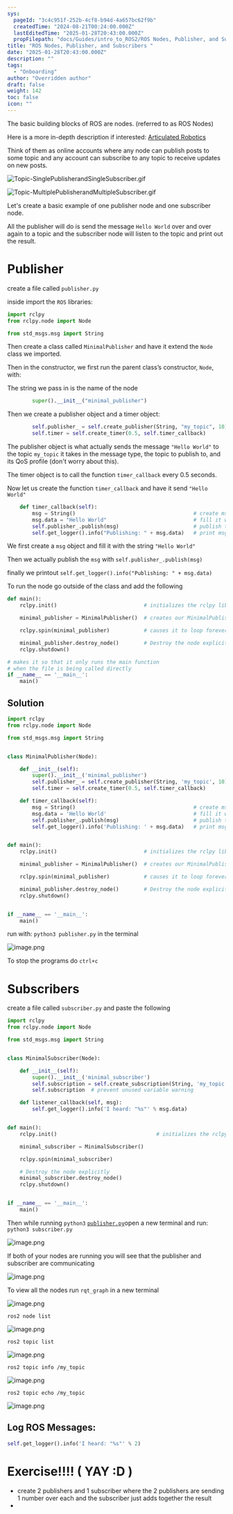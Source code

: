 ```yaml
---
sys:
  pageId: "3c4c951f-252b-4cf8-b94d-4a657bc62f9b"
  createdTime: "2024-08-21T00:24:00.000Z"
  lastEditedTime: "2025-01-28T20:43:00.000Z"
  propFilepath: "docs/Guides/intro_to_ROS2/ROS Nodes, Publisher, and Subscribers .md"
title: "ROS Nodes, Publisher, and Subscribers "
date: "2025-01-28T20:43:00.000Z"
description: ""
tags:
  - "Onboarding"
author: "Overridden author"
draft: false
weight: 142
toc: false
icon: ""
---
```


The basic building blocks of ROS are nodes. (referred to as ROS Nodes)

Here is a more in-depth description if interested: [Articulated Robotics](https://articulatedrobotics.xyz/tutorials/ready-for-ros/ros-overview#2-nodes)

Think of them as online accounts where any node can publish posts to some topic and any account can subscribe to any topic to receive updates on new posts.

![Topic-SinglePublisherandSingleSubscriber.gif](https://docs.ros.org/en/humble/_images/Topic-SinglePublisherandSingleSubscriber.gif)

![Topic-MultiplePublisherandMultipleSubscriber.gif](https://docs.ros.org/en/humble/_images/Topic-MultiplePublisherandMultipleSubscriber.gif)

Let's create a basic example of one publisher node and one subscriber node.

All the publisher will do is send the message `Hello World` over and over again to a topic and the subscriber node will listen to the topic and print out the result.

# Publisher

create a file called `publisher.py` 

inside import the `ROS` libraries:

```python
import rclpy
from rclpy.node import Node

from std_msgs.msg import String
```

Then create a class called `MinimalPublisher` and have it extend the `Node` class we imported.

Then in the constructor, we first run the parent class’s constructor, `Node`, with:

The string we pass in is the name of the node

```python
        super().__init__("minimal_publisher")
```

Then we create a publisher object and a timer object:

```python
        self.publisher_ = self.create_publisher(String, "my_topic", 10)
        self.timer = self.create_timer(0.5, self.timer_callback)
```

The publisher object is what actually sends the message `"Hello World"` to the topic `my_topic` it takes in the message type, the topic to publish to, and its QoS profile (don't worry about this).

The timer object is to call the function `timer_callback` every 0.5 seconds.

Now let us create the function `timer_callback` and have it send `"Hello World"`

```python
    def timer_callback(self):
        msg = String()                                      # create msg object
        msg.data = "Hello World"                            # fill it with data
        self.publisher_.publish(msg)                        # publish the message
        self.get_logger().info("Publishing: " + msg.data)   # print msg
```

We first create a `msg` object and fill it with the string `"Hello World"`

Then we actually publish the `msg` with `self.publisher_.publish(msg)`

finally we printout `self.get_logger().info("Publishing: " + msg.data)`

To run the node go outside of the class and add the following

```python
def main():
    rclpy.init()                            # initializes the rclpy library

    minimal_publisher = MinimalPublisher()  # creates our MinimalPublisher object

    rclpy.spin(minimal_publisher)           # causes it to loop forever

    minimal_publisher.destroy_node()        # Destroy the node explicitly
    rclpy.shutdown()

# makes it so that it only runs the main function
# when the file is being called directly
if __name__ == '__main__': 
    main()
```

## Solution

```python
import rclpy
from rclpy.node import Node

from std_msgs.msg import String


class MinimalPublisher(Node):

    def __init__(self):
        super().__init__('minimal_publisher')
        self.publisher_ = self.create_publisher(String, 'my_topic', 10)
        self.timer = self.create_timer(0.5, self.timer_callback)

    def timer_callback(self):
        msg = String()                                      # create msg object
        msg.data = 'Hello World'                            # fill it with data
        self.publisher_.publish(msg)                        # publish the message
        self.get_logger().info('Publishing: ' + msg.data)   # print msg


def main():
    rclpy.init()                            # initializes the rclpy library

    minimal_publisher = MinimalPublisher()  # creates our MinimalPublisher object

    rclpy.spin(minimal_publisher)           # causes it to loop forever

    minimal_publisher.destroy_node()        # Destroy the node explicitly
    rclpy.shutdown()


if __name__ == '__main__':
    main()
```

run with: `python3 publisher.py` in the terminal

![image.png](https://prod-files-secure.s3.us-west-2.amazonaws.com/d518164a-d88e-44d1-a4ee-3adb3bd8bce0/9214accb-ad5b-44f1-a31c-b3167c59138b/image.png?X-Amz-Algorithm=AWS4-HMAC-SHA256&X-Amz-Content-Sha256=UNSIGNED-PAYLOAD&X-Amz-Credential=ASIAZI2LB466TCQJR5KP%2F20250308%2Fus-west-2%2Fs3%2Faws4_request&X-Amz-Date=20250308T200133Z&X-Amz-Expires=3600&X-Amz-Security-Token=IQoJb3JpZ2luX2VjEBoaCXVzLXdlc3QtMiJHMEUCIQCgr6Z8bLvt7cNtisam0nPmqjGC3PrWI6U%2F9xGE7qai1wIgdTGVNHfdhh3ISBii2yrIR46Su9c9GYdo5KNoRqSBPX8q%2FwMIYxAAGgw2Mzc0MjMxODM4MDUiDCuVkDssfLAK9ed1oircA%2FQQT%2FfVvFc%2FCBmnx7HZaknC8Xpk%2BfBGU%2FriDdz6bZC8uaHJXiM49jum6O1CNUlen8c1k8xOkCTftLM5Gjk%2FomAV95fy%2F05QXscVkXgRhNzXZKipwTJ8lnGTL%2FcdPCFELezwTGp0m5GMpY%2BKW5PSrPeI9jGGBfe3ZBupChzufJUy34UD2jzQ2yc2UV4hw8MSFcn2nJCvbUfmNalflyng91%2F8birv9qIosUkQv%2BVs%2FvUrHRSSId8S6NeNXvR6j%2BVzmBOsgPv7rQcoQE6jFhKbyWOxKkbVtHh8DsTIEvlpCTHD3F7Y8%2BunMMFEl8h7vuPIU00ZCIZ3LFAa1TzKVhDXaDETSGmgnCKLELwERxRYSD9xOIaHaPkgx9BihIfnAXj3Bqf3ykBKiW4hJhUk%2B5J8kZ0yPRruD%2BAjNfqnJjg83kwpB5jpp1Lex4%2FoasLVGhwcsWa8xLd7Gs4U1tRczKrSPaxhzA0u5Ub2%2BmJVuntcos%2BKbJTY8qYdXcBR%2B728%2F2TNvq6cdmHf2Zohljd9yRvNqMxqtIRu43SxNFKH9mNcdNfbuf%2BJ4yRD8PFXQ0FhLEvGqFmCxqZ37PJIH03VJwaS6IE2tgF%2FK9BiXpkZFC%2BK4%2B5cAa08JxNQqYaGLu9WMJeDsr4GOqUBri0O2bgZcHs9KFHnv3CMqoqkhch%2BWWfLA3sfUS9pn6IxmQ4mZC5fUJBghVsxRPDq7LGvPS5TXMxYM2z2C3r7OhGozVrgszJmTRF29HyaA2g38O6Y75xmxDQd%2Fh3Sf9zfRSKiwQXU0nGgaBLh6wDeSSaOTnk1%2FX2F3XE1VGShDvA%2BO72WSAXJeOGNE5B7olb1U%2F0fNnyCtp8l8%2Fm8lhZdj3T6rxvS&X-Amz-Signature=c16de4bc0bf5f798c1fee72567f37bdde337969c9a0cea97e10056ddfad065d0&X-Amz-SignedHeaders=host&x-id=GetObject)

To stop the programs do `ctrl+c`

# Subscribers

create a file called `subscriber.py` and paste the following

```python
import rclpy
from rclpy.node import Node

from std_msgs.msg import String


class MinimalSubscriber(Node):

    def __init__(self):
        super().__init__('minimal_subscriber')
        self.subscription = self.create_subscription(String, 'my_topic', self.listener_callback, 10)
        self.subscription  # prevent unused variable warning

    def listener_callback(self, msg):
        self.get_logger().info('I heard: "%s"' % msg.data)


def main():
    rclpy.init()                                # initializes the rclpy library

    minimal_subscriber = MinimalSubscriber()

    rclpy.spin(minimal_subscriber)

    # Destroy the node explicitly
    minimal_subscriber.destroy_node()
    rclpy.shutdown()


if __name__ == '__main__':
    main()
```

Then while running `python3` [`publisher.py`](http://publisher.py/)open a new terminal and run: `python3 subscriber.py` 

![image.png](https://prod-files-secure.s3.us-west-2.amazonaws.com/d518164a-d88e-44d1-a4ee-3adb3bd8bce0/611fccf2-c738-4dbd-94e9-98f209092866/image.png?X-Amz-Algorithm=AWS4-HMAC-SHA256&X-Amz-Content-Sha256=UNSIGNED-PAYLOAD&X-Amz-Credential=ASIAZI2LB466TCQJR5KP%2F20250308%2Fus-west-2%2Fs3%2Faws4_request&X-Amz-Date=20250308T200133Z&X-Amz-Expires=3600&X-Amz-Security-Token=IQoJb3JpZ2luX2VjEBoaCXVzLXdlc3QtMiJHMEUCIQCgr6Z8bLvt7cNtisam0nPmqjGC3PrWI6U%2F9xGE7qai1wIgdTGVNHfdhh3ISBii2yrIR46Su9c9GYdo5KNoRqSBPX8q%2FwMIYxAAGgw2Mzc0MjMxODM4MDUiDCuVkDssfLAK9ed1oircA%2FQQT%2FfVvFc%2FCBmnx7HZaknC8Xpk%2BfBGU%2FriDdz6bZC8uaHJXiM49jum6O1CNUlen8c1k8xOkCTftLM5Gjk%2FomAV95fy%2F05QXscVkXgRhNzXZKipwTJ8lnGTL%2FcdPCFELezwTGp0m5GMpY%2BKW5PSrPeI9jGGBfe3ZBupChzufJUy34UD2jzQ2yc2UV4hw8MSFcn2nJCvbUfmNalflyng91%2F8birv9qIosUkQv%2BVs%2FvUrHRSSId8S6NeNXvR6j%2BVzmBOsgPv7rQcoQE6jFhKbyWOxKkbVtHh8DsTIEvlpCTHD3F7Y8%2BunMMFEl8h7vuPIU00ZCIZ3LFAa1TzKVhDXaDETSGmgnCKLELwERxRYSD9xOIaHaPkgx9BihIfnAXj3Bqf3ykBKiW4hJhUk%2B5J8kZ0yPRruD%2BAjNfqnJjg83kwpB5jpp1Lex4%2FoasLVGhwcsWa8xLd7Gs4U1tRczKrSPaxhzA0u5Ub2%2BmJVuntcos%2BKbJTY8qYdXcBR%2B728%2F2TNvq6cdmHf2Zohljd9yRvNqMxqtIRu43SxNFKH9mNcdNfbuf%2BJ4yRD8PFXQ0FhLEvGqFmCxqZ37PJIH03VJwaS6IE2tgF%2FK9BiXpkZFC%2BK4%2B5cAa08JxNQqYaGLu9WMJeDsr4GOqUBri0O2bgZcHs9KFHnv3CMqoqkhch%2BWWfLA3sfUS9pn6IxmQ4mZC5fUJBghVsxRPDq7LGvPS5TXMxYM2z2C3r7OhGozVrgszJmTRF29HyaA2g38O6Y75xmxDQd%2Fh3Sf9zfRSKiwQXU0nGgaBLh6wDeSSaOTnk1%2FX2F3XE1VGShDvA%2BO72WSAXJeOGNE5B7olb1U%2F0fNnyCtp8l8%2Fm8lhZdj3T6rxvS&X-Amz-Signature=5ecfe87f8f79e2d1e5f12ea2f29d92c275b3468024b02d1f49da5c0fba11ddc1&X-Amz-SignedHeaders=host&x-id=GetObject)

If both of your nodes are running you will see that the publisher and subscriber are communicating

![image.png](https://prod-files-secure.s3.us-west-2.amazonaws.com/d518164a-d88e-44d1-a4ee-3adb3bd8bce0/eea428b5-1cf0-43bb-a30b-81cbaf6c5c78/image.png?X-Amz-Algorithm=AWS4-HMAC-SHA256&X-Amz-Content-Sha256=UNSIGNED-PAYLOAD&X-Amz-Credential=ASIAZI2LB466TCQJR5KP%2F20250308%2Fus-west-2%2Fs3%2Faws4_request&X-Amz-Date=20250308T200133Z&X-Amz-Expires=3600&X-Amz-Security-Token=IQoJb3JpZ2luX2VjEBoaCXVzLXdlc3QtMiJHMEUCIQCgr6Z8bLvt7cNtisam0nPmqjGC3PrWI6U%2F9xGE7qai1wIgdTGVNHfdhh3ISBii2yrIR46Su9c9GYdo5KNoRqSBPX8q%2FwMIYxAAGgw2Mzc0MjMxODM4MDUiDCuVkDssfLAK9ed1oircA%2FQQT%2FfVvFc%2FCBmnx7HZaknC8Xpk%2BfBGU%2FriDdz6bZC8uaHJXiM49jum6O1CNUlen8c1k8xOkCTftLM5Gjk%2FomAV95fy%2F05QXscVkXgRhNzXZKipwTJ8lnGTL%2FcdPCFELezwTGp0m5GMpY%2BKW5PSrPeI9jGGBfe3ZBupChzufJUy34UD2jzQ2yc2UV4hw8MSFcn2nJCvbUfmNalflyng91%2F8birv9qIosUkQv%2BVs%2FvUrHRSSId8S6NeNXvR6j%2BVzmBOsgPv7rQcoQE6jFhKbyWOxKkbVtHh8DsTIEvlpCTHD3F7Y8%2BunMMFEl8h7vuPIU00ZCIZ3LFAa1TzKVhDXaDETSGmgnCKLELwERxRYSD9xOIaHaPkgx9BihIfnAXj3Bqf3ykBKiW4hJhUk%2B5J8kZ0yPRruD%2BAjNfqnJjg83kwpB5jpp1Lex4%2FoasLVGhwcsWa8xLd7Gs4U1tRczKrSPaxhzA0u5Ub2%2BmJVuntcos%2BKbJTY8qYdXcBR%2B728%2F2TNvq6cdmHf2Zohljd9yRvNqMxqtIRu43SxNFKH9mNcdNfbuf%2BJ4yRD8PFXQ0FhLEvGqFmCxqZ37PJIH03VJwaS6IE2tgF%2FK9BiXpkZFC%2BK4%2B5cAa08JxNQqYaGLu9WMJeDsr4GOqUBri0O2bgZcHs9KFHnv3CMqoqkhch%2BWWfLA3sfUS9pn6IxmQ4mZC5fUJBghVsxRPDq7LGvPS5TXMxYM2z2C3r7OhGozVrgszJmTRF29HyaA2g38O6Y75xmxDQd%2Fh3Sf9zfRSKiwQXU0nGgaBLh6wDeSSaOTnk1%2FX2F3XE1VGShDvA%2BO72WSAXJeOGNE5B7olb1U%2F0fNnyCtp8l8%2Fm8lhZdj3T6rxvS&X-Amz-Signature=a0480acc8a32bbc37b7d4dfd3f4316865452d7f79f19ff2ff8949f8c0a882b49&X-Amz-SignedHeaders=host&x-id=GetObject)

To view all the nodes run `rqt_graph` in a new terminal

![image.png](https://prod-files-secure.s3.us-west-2.amazonaws.com/d518164a-d88e-44d1-a4ee-3adb3bd8bce0/1d98e964-4318-4d62-b5c4-8c8f78368598/image.png?X-Amz-Algorithm=AWS4-HMAC-SHA256&X-Amz-Content-Sha256=UNSIGNED-PAYLOAD&X-Amz-Credential=ASIAZI2LB466TCQJR5KP%2F20250308%2Fus-west-2%2Fs3%2Faws4_request&X-Amz-Date=20250308T200133Z&X-Amz-Expires=3600&X-Amz-Security-Token=IQoJb3JpZ2luX2VjEBoaCXVzLXdlc3QtMiJHMEUCIQCgr6Z8bLvt7cNtisam0nPmqjGC3PrWI6U%2F9xGE7qai1wIgdTGVNHfdhh3ISBii2yrIR46Su9c9GYdo5KNoRqSBPX8q%2FwMIYxAAGgw2Mzc0MjMxODM4MDUiDCuVkDssfLAK9ed1oircA%2FQQT%2FfVvFc%2FCBmnx7HZaknC8Xpk%2BfBGU%2FriDdz6bZC8uaHJXiM49jum6O1CNUlen8c1k8xOkCTftLM5Gjk%2FomAV95fy%2F05QXscVkXgRhNzXZKipwTJ8lnGTL%2FcdPCFELezwTGp0m5GMpY%2BKW5PSrPeI9jGGBfe3ZBupChzufJUy34UD2jzQ2yc2UV4hw8MSFcn2nJCvbUfmNalflyng91%2F8birv9qIosUkQv%2BVs%2FvUrHRSSId8S6NeNXvR6j%2BVzmBOsgPv7rQcoQE6jFhKbyWOxKkbVtHh8DsTIEvlpCTHD3F7Y8%2BunMMFEl8h7vuPIU00ZCIZ3LFAa1TzKVhDXaDETSGmgnCKLELwERxRYSD9xOIaHaPkgx9BihIfnAXj3Bqf3ykBKiW4hJhUk%2B5J8kZ0yPRruD%2BAjNfqnJjg83kwpB5jpp1Lex4%2FoasLVGhwcsWa8xLd7Gs4U1tRczKrSPaxhzA0u5Ub2%2BmJVuntcos%2BKbJTY8qYdXcBR%2B728%2F2TNvq6cdmHf2Zohljd9yRvNqMxqtIRu43SxNFKH9mNcdNfbuf%2BJ4yRD8PFXQ0FhLEvGqFmCxqZ37PJIH03VJwaS6IE2tgF%2FK9BiXpkZFC%2BK4%2B5cAa08JxNQqYaGLu9WMJeDsr4GOqUBri0O2bgZcHs9KFHnv3CMqoqkhch%2BWWfLA3sfUS9pn6IxmQ4mZC5fUJBghVsxRPDq7LGvPS5TXMxYM2z2C3r7OhGozVrgszJmTRF29HyaA2g38O6Y75xmxDQd%2Fh3Sf9zfRSKiwQXU0nGgaBLh6wDeSSaOTnk1%2FX2F3XE1VGShDvA%2BO72WSAXJeOGNE5B7olb1U%2F0fNnyCtp8l8%2Fm8lhZdj3T6rxvS&X-Amz-Signature=66ed8d26e8f6b7abb3f9bf42c5a544e69778dacb11790f470f6ff60801f4d240&X-Amz-SignedHeaders=host&x-id=GetObject)

`ros2 node list`

![image.png](https://prod-files-secure.s3.us-west-2.amazonaws.com/d518164a-d88e-44d1-a4ee-3adb3bd8bce0/680ac8cf-e6d9-4164-9ece-5b9a6fccffee/image.png?X-Amz-Algorithm=AWS4-HMAC-SHA256&X-Amz-Content-Sha256=UNSIGNED-PAYLOAD&X-Amz-Credential=ASIAZI2LB466TCQJR5KP%2F20250308%2Fus-west-2%2Fs3%2Faws4_request&X-Amz-Date=20250308T200133Z&X-Amz-Expires=3600&X-Amz-Security-Token=IQoJb3JpZ2luX2VjEBoaCXVzLXdlc3QtMiJHMEUCIQCgr6Z8bLvt7cNtisam0nPmqjGC3PrWI6U%2F9xGE7qai1wIgdTGVNHfdhh3ISBii2yrIR46Su9c9GYdo5KNoRqSBPX8q%2FwMIYxAAGgw2Mzc0MjMxODM4MDUiDCuVkDssfLAK9ed1oircA%2FQQT%2FfVvFc%2FCBmnx7HZaknC8Xpk%2BfBGU%2FriDdz6bZC8uaHJXiM49jum6O1CNUlen8c1k8xOkCTftLM5Gjk%2FomAV95fy%2F05QXscVkXgRhNzXZKipwTJ8lnGTL%2FcdPCFELezwTGp0m5GMpY%2BKW5PSrPeI9jGGBfe3ZBupChzufJUy34UD2jzQ2yc2UV4hw8MSFcn2nJCvbUfmNalflyng91%2F8birv9qIosUkQv%2BVs%2FvUrHRSSId8S6NeNXvR6j%2BVzmBOsgPv7rQcoQE6jFhKbyWOxKkbVtHh8DsTIEvlpCTHD3F7Y8%2BunMMFEl8h7vuPIU00ZCIZ3LFAa1TzKVhDXaDETSGmgnCKLELwERxRYSD9xOIaHaPkgx9BihIfnAXj3Bqf3ykBKiW4hJhUk%2B5J8kZ0yPRruD%2BAjNfqnJjg83kwpB5jpp1Lex4%2FoasLVGhwcsWa8xLd7Gs4U1tRczKrSPaxhzA0u5Ub2%2BmJVuntcos%2BKbJTY8qYdXcBR%2B728%2F2TNvq6cdmHf2Zohljd9yRvNqMxqtIRu43SxNFKH9mNcdNfbuf%2BJ4yRD8PFXQ0FhLEvGqFmCxqZ37PJIH03VJwaS6IE2tgF%2FK9BiXpkZFC%2BK4%2B5cAa08JxNQqYaGLu9WMJeDsr4GOqUBri0O2bgZcHs9KFHnv3CMqoqkhch%2BWWfLA3sfUS9pn6IxmQ4mZC5fUJBghVsxRPDq7LGvPS5TXMxYM2z2C3r7OhGozVrgszJmTRF29HyaA2g38O6Y75xmxDQd%2Fh3Sf9zfRSKiwQXU0nGgaBLh6wDeSSaOTnk1%2FX2F3XE1VGShDvA%2BO72WSAXJeOGNE5B7olb1U%2F0fNnyCtp8l8%2Fm8lhZdj3T6rxvS&X-Amz-Signature=edd46bc049bbc2d7c2c589e815a44c1d219a3bcb2c9235630ed729043d52575c&X-Amz-SignedHeaders=host&x-id=GetObject)

`ros2 topic list`

![image.png](https://prod-files-secure.s3.us-west-2.amazonaws.com/d518164a-d88e-44d1-a4ee-3adb3bd8bce0/eee2ebe1-27ef-4a4a-96fb-2ca54126fb29/image.png?X-Amz-Algorithm=AWS4-HMAC-SHA256&X-Amz-Content-Sha256=UNSIGNED-PAYLOAD&X-Amz-Credential=ASIAZI2LB466TCQJR5KP%2F20250308%2Fus-west-2%2Fs3%2Faws4_request&X-Amz-Date=20250308T200133Z&X-Amz-Expires=3600&X-Amz-Security-Token=IQoJb3JpZ2luX2VjEBoaCXVzLXdlc3QtMiJHMEUCIQCgr6Z8bLvt7cNtisam0nPmqjGC3PrWI6U%2F9xGE7qai1wIgdTGVNHfdhh3ISBii2yrIR46Su9c9GYdo5KNoRqSBPX8q%2FwMIYxAAGgw2Mzc0MjMxODM4MDUiDCuVkDssfLAK9ed1oircA%2FQQT%2FfVvFc%2FCBmnx7HZaknC8Xpk%2BfBGU%2FriDdz6bZC8uaHJXiM49jum6O1CNUlen8c1k8xOkCTftLM5Gjk%2FomAV95fy%2F05QXscVkXgRhNzXZKipwTJ8lnGTL%2FcdPCFELezwTGp0m5GMpY%2BKW5PSrPeI9jGGBfe3ZBupChzufJUy34UD2jzQ2yc2UV4hw8MSFcn2nJCvbUfmNalflyng91%2F8birv9qIosUkQv%2BVs%2FvUrHRSSId8S6NeNXvR6j%2BVzmBOsgPv7rQcoQE6jFhKbyWOxKkbVtHh8DsTIEvlpCTHD3F7Y8%2BunMMFEl8h7vuPIU00ZCIZ3LFAa1TzKVhDXaDETSGmgnCKLELwERxRYSD9xOIaHaPkgx9BihIfnAXj3Bqf3ykBKiW4hJhUk%2B5J8kZ0yPRruD%2BAjNfqnJjg83kwpB5jpp1Lex4%2FoasLVGhwcsWa8xLd7Gs4U1tRczKrSPaxhzA0u5Ub2%2BmJVuntcos%2BKbJTY8qYdXcBR%2B728%2F2TNvq6cdmHf2Zohljd9yRvNqMxqtIRu43SxNFKH9mNcdNfbuf%2BJ4yRD8PFXQ0FhLEvGqFmCxqZ37PJIH03VJwaS6IE2tgF%2FK9BiXpkZFC%2BK4%2B5cAa08JxNQqYaGLu9WMJeDsr4GOqUBri0O2bgZcHs9KFHnv3CMqoqkhch%2BWWfLA3sfUS9pn6IxmQ4mZC5fUJBghVsxRPDq7LGvPS5TXMxYM2z2C3r7OhGozVrgszJmTRF29HyaA2g38O6Y75xmxDQd%2Fh3Sf9zfRSKiwQXU0nGgaBLh6wDeSSaOTnk1%2FX2F3XE1VGShDvA%2BO72WSAXJeOGNE5B7olb1U%2F0fNnyCtp8l8%2Fm8lhZdj3T6rxvS&X-Amz-Signature=1eef041d13480c12431bc33c965562428cf61d92c7d3a9a017470cd68b45291f&X-Amz-SignedHeaders=host&x-id=GetObject)

`ros2 topic info /my_topic`

![image.png](https://prod-files-secure.s3.us-west-2.amazonaws.com/d518164a-d88e-44d1-a4ee-3adb3bd8bce0/6288ef12-cb9e-406f-b9eb-65feed3a9011/image.png?X-Amz-Algorithm=AWS4-HMAC-SHA256&X-Amz-Content-Sha256=UNSIGNED-PAYLOAD&X-Amz-Credential=ASIAZI2LB466TCQJR5KP%2F20250308%2Fus-west-2%2Fs3%2Faws4_request&X-Amz-Date=20250308T200133Z&X-Amz-Expires=3600&X-Amz-Security-Token=IQoJb3JpZ2luX2VjEBoaCXVzLXdlc3QtMiJHMEUCIQCgr6Z8bLvt7cNtisam0nPmqjGC3PrWI6U%2F9xGE7qai1wIgdTGVNHfdhh3ISBii2yrIR46Su9c9GYdo5KNoRqSBPX8q%2FwMIYxAAGgw2Mzc0MjMxODM4MDUiDCuVkDssfLAK9ed1oircA%2FQQT%2FfVvFc%2FCBmnx7HZaknC8Xpk%2BfBGU%2FriDdz6bZC8uaHJXiM49jum6O1CNUlen8c1k8xOkCTftLM5Gjk%2FomAV95fy%2F05QXscVkXgRhNzXZKipwTJ8lnGTL%2FcdPCFELezwTGp0m5GMpY%2BKW5PSrPeI9jGGBfe3ZBupChzufJUy34UD2jzQ2yc2UV4hw8MSFcn2nJCvbUfmNalflyng91%2F8birv9qIosUkQv%2BVs%2FvUrHRSSId8S6NeNXvR6j%2BVzmBOsgPv7rQcoQE6jFhKbyWOxKkbVtHh8DsTIEvlpCTHD3F7Y8%2BunMMFEl8h7vuPIU00ZCIZ3LFAa1TzKVhDXaDETSGmgnCKLELwERxRYSD9xOIaHaPkgx9BihIfnAXj3Bqf3ykBKiW4hJhUk%2B5J8kZ0yPRruD%2BAjNfqnJjg83kwpB5jpp1Lex4%2FoasLVGhwcsWa8xLd7Gs4U1tRczKrSPaxhzA0u5Ub2%2BmJVuntcos%2BKbJTY8qYdXcBR%2B728%2F2TNvq6cdmHf2Zohljd9yRvNqMxqtIRu43SxNFKH9mNcdNfbuf%2BJ4yRD8PFXQ0FhLEvGqFmCxqZ37PJIH03VJwaS6IE2tgF%2FK9BiXpkZFC%2BK4%2B5cAa08JxNQqYaGLu9WMJeDsr4GOqUBri0O2bgZcHs9KFHnv3CMqoqkhch%2BWWfLA3sfUS9pn6IxmQ4mZC5fUJBghVsxRPDq7LGvPS5TXMxYM2z2C3r7OhGozVrgszJmTRF29HyaA2g38O6Y75xmxDQd%2Fh3Sf9zfRSKiwQXU0nGgaBLh6wDeSSaOTnk1%2FX2F3XE1VGShDvA%2BO72WSAXJeOGNE5B7olb1U%2F0fNnyCtp8l8%2Fm8lhZdj3T6rxvS&X-Amz-Signature=1b168bc617f8a60e442166a746d1aa9caac887c7357422ba365da5be9488df4b&X-Amz-SignedHeaders=host&x-id=GetObject)

`ros2 topic echo /my_topic`

![image.png](https://prod-files-secure.s3.us-west-2.amazonaws.com/d518164a-d88e-44d1-a4ee-3adb3bd8bce0/0a6fcb4d-422d-4a6c-a803-749ef4adf2c6/image.png?X-Amz-Algorithm=AWS4-HMAC-SHA256&X-Amz-Content-Sha256=UNSIGNED-PAYLOAD&X-Amz-Credential=ASIAZI2LB466TCQJR5KP%2F20250308%2Fus-west-2%2Fs3%2Faws4_request&X-Amz-Date=20250308T200133Z&X-Amz-Expires=3600&X-Amz-Security-Token=IQoJb3JpZ2luX2VjEBoaCXVzLXdlc3QtMiJHMEUCIQCgr6Z8bLvt7cNtisam0nPmqjGC3PrWI6U%2F9xGE7qai1wIgdTGVNHfdhh3ISBii2yrIR46Su9c9GYdo5KNoRqSBPX8q%2FwMIYxAAGgw2Mzc0MjMxODM4MDUiDCuVkDssfLAK9ed1oircA%2FQQT%2FfVvFc%2FCBmnx7HZaknC8Xpk%2BfBGU%2FriDdz6bZC8uaHJXiM49jum6O1CNUlen8c1k8xOkCTftLM5Gjk%2FomAV95fy%2F05QXscVkXgRhNzXZKipwTJ8lnGTL%2FcdPCFELezwTGp0m5GMpY%2BKW5PSrPeI9jGGBfe3ZBupChzufJUy34UD2jzQ2yc2UV4hw8MSFcn2nJCvbUfmNalflyng91%2F8birv9qIosUkQv%2BVs%2FvUrHRSSId8S6NeNXvR6j%2BVzmBOsgPv7rQcoQE6jFhKbyWOxKkbVtHh8DsTIEvlpCTHD3F7Y8%2BunMMFEl8h7vuPIU00ZCIZ3LFAa1TzKVhDXaDETSGmgnCKLELwERxRYSD9xOIaHaPkgx9BihIfnAXj3Bqf3ykBKiW4hJhUk%2B5J8kZ0yPRruD%2BAjNfqnJjg83kwpB5jpp1Lex4%2FoasLVGhwcsWa8xLd7Gs4U1tRczKrSPaxhzA0u5Ub2%2BmJVuntcos%2BKbJTY8qYdXcBR%2B728%2F2TNvq6cdmHf2Zohljd9yRvNqMxqtIRu43SxNFKH9mNcdNfbuf%2BJ4yRD8PFXQ0FhLEvGqFmCxqZ37PJIH03VJwaS6IE2tgF%2FK9BiXpkZFC%2BK4%2B5cAa08JxNQqYaGLu9WMJeDsr4GOqUBri0O2bgZcHs9KFHnv3CMqoqkhch%2BWWfLA3sfUS9pn6IxmQ4mZC5fUJBghVsxRPDq7LGvPS5TXMxYM2z2C3r7OhGozVrgszJmTRF29HyaA2g38O6Y75xmxDQd%2Fh3Sf9zfRSKiwQXU0nGgaBLh6wDeSSaOTnk1%2FX2F3XE1VGShDvA%2BO72WSAXJeOGNE5B7olb1U%2F0fNnyCtp8l8%2Fm8lhZdj3T6rxvS&X-Amz-Signature=538202e0edb178ddc33de6048093864d57eb6194cd42e18d0872e3074b00cbc2&X-Amz-SignedHeaders=host&x-id=GetObject)

## Log ROS Messages:

```python
self.get_logger().info('I heard: "%s"' % 2)
```

# Exercise!!!! ( YAY :D )

- create 2 publishers and 1 subscriber where the 2 publishers are sending 1 number over each and the subscriber just adds together the result
- 
